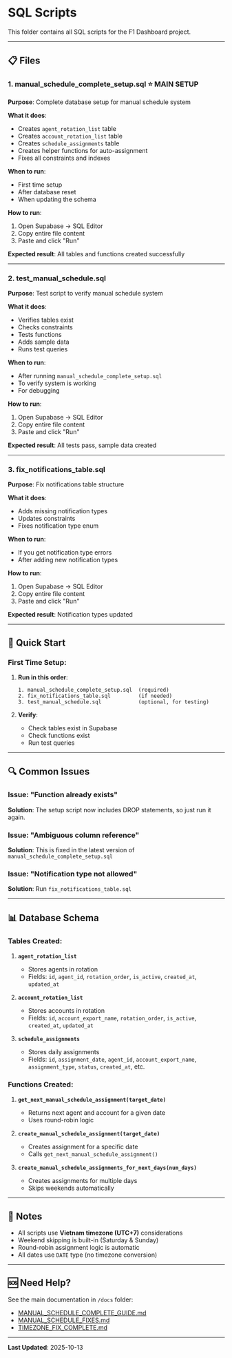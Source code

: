# SQL Scripts

This folder contains all SQL scripts for the F1 Dashboard project.

---

## 📋 Files

### 1. **manual_schedule_complete_setup.sql** ⭐ MAIN SETUP
**Purpose**: Complete database setup for manual schedule system

**What it does**:
- Creates `agent_rotation_list` table
- Creates `account_rotation_list` table
- Creates `schedule_assignments` table
- Creates helper functions for auto-assignment
- Fixes all constraints and indexes

**When to run**: 
- First time setup
- After database reset
- When updating the schema

**How to run**:
1. Open Supabase → SQL Editor
2. Copy entire file content
3. Paste and click "Run"

**Expected result**: All tables and functions created successfully

---

### 2. **test_manual_schedule.sql**
**Purpose**: Test script to verify manual schedule system

**What it does**:
- Verifies tables exist
- Checks constraints
- Tests functions
- Adds sample data
- Runs test queries

**When to run**:
- After running `manual_schedule_complete_setup.sql`
- To verify system is working
- For debugging

**How to run**:
1. Open Supabase → SQL Editor
2. Copy entire file content
3. Paste and click "Run"

**Expected result**: All tests pass, sample data created

---

### 3. **fix_notifications_table.sql**
**Purpose**: Fix notifications table structure

**What it does**:
- Adds missing notification types
- Updates constraints
- Fixes notification type enum

**When to run**:
- If you get notification type errors
- After adding new notification types

**How to run**:
1. Open Supabase → SQL Editor
2. Copy entire file content
3. Paste and click "Run"

**Expected result**: Notification types updated

---

## 🚀 Quick Start

### First Time Setup:

1. **Run in this order**:
   ```
   1. manual_schedule_complete_setup.sql  (required)
   2. fix_notifications_table.sql         (if needed)
   3. test_manual_schedule.sql            (optional, for testing)
   ```

2. **Verify**:
   - Check tables exist in Supabase
   - Check functions exist
   - Run test queries

---

## 🔍 Common Issues

### Issue: "Function already exists"
**Solution**: The setup script now includes DROP statements, so just run it again.

### Issue: "Ambiguous column reference"
**Solution**: This is fixed in the latest version of `manual_schedule_complete_setup.sql`

### Issue: "Notification type not allowed"
**Solution**: Run `fix_notifications_table.sql`

---

## 📊 Database Schema

### Tables Created:

1. **`agent_rotation_list`**
   - Stores agents in rotation
   - Fields: `id`, `agent_id`, `rotation_order`, `is_active`, `created_at`, `updated_at`

2. **`account_rotation_list`**
   - Stores accounts in rotation
   - Fields: `id`, `account_export_name`, `rotation_order`, `is_active`, `created_at`, `updated_at`

3. **`schedule_assignments`**
   - Stores daily assignments
   - Fields: `id`, `assignment_date`, `agent_id`, `account_export_name`, `assignment_type`, `status`, `created_at`, etc.

### Functions Created:

1. **`get_next_manual_schedule_assignment(target_date)`**
   - Returns next agent and account for a given date
   - Uses round-robin logic

2. **`create_manual_schedule_assignment(target_date)`**
   - Creates assignment for a specific date
   - Calls `get_next_manual_schedule_assignment()`

3. **`create_manual_schedule_assignments_for_next_days(num_days)`**
   - Creates assignments for multiple days
   - Skips weekends automatically

---

## 📝 Notes

- All scripts use **Vietnam timezone (UTC+7)** considerations
- Weekend skipping is built-in (Saturday & Sunday)
- Round-robin assignment logic is automatic
- All dates use `DATE` type (no timezone conversion)

---

## 🆘 Need Help?

See the main documentation in `/docs` folder:
- [MANUAL_SCHEDULE_COMPLETE_GUIDE.md](../docs/MANUAL_SCHEDULE_COMPLETE_GUIDE.md)
- [MANUAL_SCHEDULE_FIXES.md](../docs/MANUAL_SCHEDULE_FIXES.md)
- [TIMEZONE_FIX_COMPLETE.md](../docs/TIMEZONE_FIX_COMPLETE.md)

---

**Last Updated**: 2025-10-13

